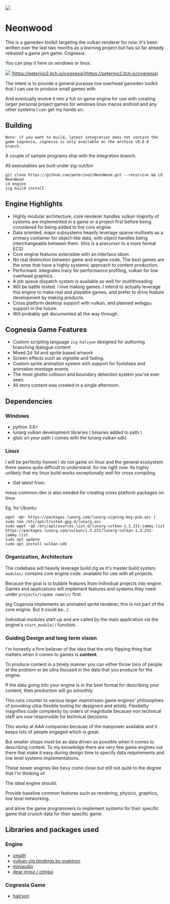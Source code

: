 
![](https://i.imgur.com/U3uyhEX.png)


# Neonwood

This is a gamedev toolkit targeting the vulkan renderer for now.
It's been written over the last two months as a learning project but has so far
already released a game jam game: Cognesia.

You can play it here on windows or linux.

![](https://img.itch.zone/aW1hZ2UvMTc2ODYxOS8xMDM5OTAwOC5wbmc=/original/nuQmeN.png)
[https://peterino2.itch.io/cognesia](https://peterino2.itch.io/cognesia)

The intent is to provide a general purpose low overhead gamedev toolkit that I can
use to produce small games with.

And eventually evolve it into a full on game engine for use with creating larger
personal project games for windows linux macos android and any other systems I
can get my hands on.

## Building

`Note: if you want to build, latest integration does not contain the game cognesia,
cognesia is only available on the archive v0.0.0 branch.`

A couple of sample programs ship with the integration branch.

All executables are built under zig-out/bin

```{bash}
git clone https://github.com/peterino2/NeonWood.git --recursive && cd NeonWood
cd engine
zig build install
```

## Engine Highlights

* Highly modular architecture, core renderer handles vulkan majority of systems are
implemented in a game or a project first before being considered for being added to
the core engine.
* Data oriented, major subsystems heavily leverage sparse multisets as a primary container
for object-like data, with object handles being interchangeable between them. (this is a precursor to a more formal ECS)
* Core engine features extensible with an interface idiom.
* No real distinction between game and engine code, The best games are the ones that have
a highly systemic approach to content production.
* Performant. integrates tracy for performance profiling, vulkan for low overhead graphics.
* A job queue dispatch system is available as well for multithreading
* Will be battle tested. I love making games. I intend to actually leverage this engine to
make real and playable games, and prefer to drive feature development by making products.
* Cross platform desktop support with vulkan, and planned webgpu support in the future.
* Will probably get documented all the way through.

## Cognesia Game Features

* Custom scripting language `zig-halcyon` designed for authoring branching dialogue content
* Mixed 2d 3d and sprite based artwork
* Screen effects such as vignette and fading.
* Custom sprite animation system with support for footsteps and animation montage events
* The most ghetto collision and boundary detection system you've ever seen.
* All story content was created in a single afternoon.

## Dependencies

### Windows

* python 3.6+
* lunarg vulkan development libraries ( binaries added to path )
* glslc on your path ( comes with the lunarg vulkan sdk)

### Linux

I will be perfectly honest I do not game on linux and the general ecosystem there seems quite difficult to understand.
for me right now. Its highly unlikely that my linux build works exceptionally well for cross compiling.

* Get latest from: [](https://packages.lunarg.com/)

mesa-common-dev is also needed for creating cross platform packages on linux

Eg. for Ubuntu:

```{bash}
wget -qO- https://packages.lunarg.com/lunarg-signing-key-pub.asc | sudo tee /etc/apt/trusted.gpg.d/lunarg.asc
sudo wget -qO /etc/apt/sources.list.d/lunarg-vulkan-1.3.231-jammy.list https://packages.lunarg.com/vulkan/1.3.231/lunarg-vulkan-1.3.231-jammy.list
sudo apt update
sudo apt install vulkan-sdk
```

### Organization, Architecture

The codebase will heavily leverage build.zig as it's master build system.
`modules/` contains core engine code. available for use with all projects.

Because the goal is to bubble features from individual projects into engine.
Games and applications will implement features and systems they need under `projects/\<game name\>/`
first.

(eg Cogensia implements an animated sprite renderer, this is not part of the core engine. But it could be...)

Individual modules start up and are called by the main application via the engine's `start_module()` function.

### Guiding Design and long term vision

I'm honestly a firm believer of the idea that the only flipping thing that matters when it comes to games is **content**.

To produce content in a timely manner you can either throw tons of people at the problem or be ultra focused in the data that you produce for the engine.

If the data going into your engine is in the best format for describing your content, then production will go smoothly.

This runs counter to various larger mainstream game engines' philosophies of providing ultra-flexible tooling for designers and artists. Flexibility magnifies code complexity by orders of magnitude because non technical staff are now responsible for technical decisions.

This works at AAA companies because of the manpower available and it keeps lots of people engaged which is great.

But smaller shops must be as data driven as possible when it comes to describing content. To my knowledge there are very few game engines out there that make it easy during design time to specify data requirements and low level systems implementations.

These newer engines like bevy come close but still not quite to the degree that I'm thinking of.

The ideal engine should:

Provide baseline common features such as rendering, physics, graphics, low level networking.

and allow the game programmers to implement systems for their specific game that crunch data for their specific game.


## Libraries and packages used

### Engine

* [zmath](https://github.com/michal-z/zig-gamedev/tree/main/libs/zmath)
* [vulkan-zig bindings by snektron](https://github.com/Snektron/vulkan-zig)
* [miniaudio](https://github.com/mackron/miniaudio)
* [dear imgui / cimgui](https://github.com/cimgui/cimgui)

### Cognesia Game

* [halcyon](https://github.com/peterino2/zig-halcyon)

